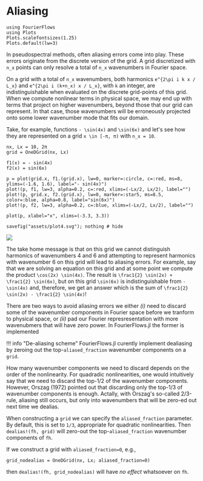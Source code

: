 # Aliasing


```@setup 1
using FourierFlows
using Plots
Plots.scalefontsizes(1.25)
Plots.default(lw=3)
```

In pseudospectral methods, often aliasing errors come into play. These errors originate from
the discrete version of the grid. A grid discretized with ``n_x`` points can only resolve a 
total of ``n_x`` wavenumbers in Fourier space. 

On a grid with a total of ``n_x`` wavenumbers, both harmonics ``e^{2\pi i k x / L_x}`` and 
``e^{2\pi i (k+n_x) x / L_x}``, with ``k`` an integer, are indistinguishable when evaluated
on the discrete grid-points of this grid. When we compute nonlinear terms in physical space, 
we may end up with terms that project on higher wavenumbers, beyond those that our grid can 
represent. In that case, those wavenumbers will be erroneously projected onto some lower 
wavenumber mode that fits our domain.

Take, for example, functions ``- \sin(4x)`` and ``\sin(6x)`` and let's see how they are represented 
on a grid ``x \in [-π, π)`` with ``n_x = 10``.

```@example 1
nx, Lx = 10, 2π
grid = OneDGrid(nx, Lx)

f1(x) = - sin(4x)
f2(x) = sin(6x)

p = plot(grid.x, f1.(grid.x), lw=0, marker=:circle, c=:red, ms=8, ylims=(-1.6, 1.6), label="- sin(4x)")
plot!(p, f1, lw=3, alpha=0.2, c=:red, xlims=(-Lx/2, Lx/2), label="")
plot!(p, grid.x, f2.(grid.x), lw=0, marker=:star5, ms=8.5, color=:blue, alpha=0.8, label="sin(6x)")
plot!(p, f2, lw=3, alpha=0.2, c=:blue, xlims=(-Lx/2, Lx/2), label="")

plot(p, xlabel="x", xlims=(-3.3, 3.3))

savefig("assets/plot4.svg"); nothing # hide
```

![](assets/plot4.svg)

The take home message is that on this grid we cannot distinguish harmonics of wavenumbers 4 and 6
and attempting to represent harmonics with wavenumber 6 on this grid will lead to aliasing errors.
For example, say that we are solving an equation on this grid and at some point we compute the product 
``\cos(2x) \sin(4x)``. The result is ``\frac1{2} \sin(2x) + \frac1{2} \sin(6x)``, but on this 
grid ``\sin(6x)`` is indistinguishable from ``- \sin(4x)`` and, therefore, we get an answer 
which is the sum of ``\frac1{2} \sin(2x) - \frac1{2} \sin(4x)``!

There are two ways to avoid aliasing errors we either *(i)* need to discard some of the wavenumber 
components in Fourier space before we tranform to physical space, or *(ii)* pad our Fourier 
represresentation with more wavenubmers that will have zero power. In FourierFlows.jl the former
is implemented

!!! info "De-aliasing scheme"
    FourierFlows.jl curently implement dealiasing by zeroing out the top-`aliased_fraction` 
    wavenumber components on a `grid`.

How many wavenumber components we need to discard depends on the order of the nonlinearity. For
quadradic nonlinearities, one would intuitively say that we need to discard the top-1/2 of the 
wavenumber components. However, Orszag (1972) pointed out that discarding only the top-1/3 of 
wavenumber components is enough. Actally, with Orszag's so-called 2/3-rule, aliasing still occurs, 
but only into wavenumbers that will be zero-ed out next time we dealias.

When constructing a `grid` we can specify the `aliased_fraction` parameter. By default, this is 
set to ``1/3``, appropriate for quadratic nonlinearities. Then `dealias!(fh, grid)` will zero-out 
the top-`aliased_fraction` wavenumber components of `fh`. 

If we construct a grid with `aliased_fraction=0`, e.g.,

```@example 1
grid_nodealias = OneDGrid(nx, Lx; aliased_fraction=0)
```

then `dealias!(fh, grid_nodealias)` will have _no effect_ whatsoever on `fh`.
